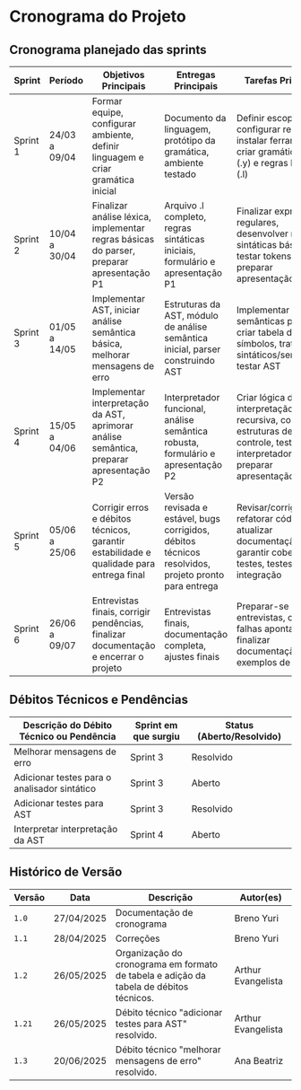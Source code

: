 # Cronograma do Projeto 

## Cronograma planejado das sprints

| Sprint  | Período           | Objetivos Principais                                                                                                         | Entregas Principais                                                                                      | Tarefas Principais                                                                                                                                                                                                                      |
|---------|-------------------|----------------------------------------------------------------------------------------------------------------------------|----------------------------------------------------------------------------------------------------------|----------------------------------------------------------------------------------------------------------------------------------------------------------------------------------------------------------------------------------------|
| Sprint 1| 24/03 a 09/04     | Formar equipe, configurar ambiente, definir linguagem e criar gramática inicial                                            | Documento da linguagem, protótipo da gramática, ambiente testado                                         | Definir escopo, configurar repositório, instalar ferramentas, criar gramática inicial (.y) e regras léxicas (.l)                                                                                                                      |
| Sprint 2| 10/04 a 30/04     | Finalizar análise léxica, implementar regras básicas do parser, preparar apresentação P1                                   | Arquivo .l completo, regras sintáticas iniciais, formulário e apresentação P1                            | Finalizar expressões regulares, desenvolver regras sintáticas básicas, testar tokens/parser, preparar apresentação                                                                                                                     |
| Sprint 3| 01/05 a 14/05     | Implementar AST, iniciar análise semântica básica, melhorar mensagens de erro                                              | Estruturas da AST, módulo de análise semântica inicial, parser construindo AST                           | Implementar ações semânticas para AST, criar tabela de símbolos, tratar erros sintáticos/semânticos, testar AST                                                                                                                        |
| Sprint 4| 15/05 a 04/06     | Implementar interpretação da AST, aprimorar análise semântica, preparar apresentação P2                                    | Interpretador funcional, análise semântica robusta, formulário e apresentação P2                         | Criar lógica de interpretação recursiva, consolidar estruturas de controle, testar interpretador, preparar apresentação                                                                                                                |
| Sprint 5| 05/06 a 25/06     | Corrigir erros e débitos técnicos, garantir estabilidade e qualidade para entrega final                                    | Versão revisada e estável, bugs corrigidos, débitos técnicos resolvidos, projeto pronto para entrega      | Revisar/corrigir bugs, refatorar código, atualizar documentação, garantir cobertura de testes, testes finais de integração                                                                                                             |
| Sprint 6| 26/06 a 09/07     | Entrevistas finais, corrigir pendências, finalizar documentação e encerrar o projeto                                       | Entrevistas finais, documentação completa, ajustes finais                                                | Preparar-se para entrevistas, corrigir falhas apontadas, finalizar documentação e exemplos de uso                                                                                                                                      |

## Débitos Técnicos e Pendências

| Descrição do Débito Técnico ou Pendência | Sprint em que surgiu | Status (Aberto/Resolvido) |
|------------------------------------------|----------------------|---------------------------|
| Melhorar mensagens de erro    | Sprint 3     | Resolvido                   |
| Adicionar testes para o analisador sintático| Sprint 3|Aberto                    |
| Adicionar testes para AST     | Sprint 3             | Resolvido                    |
| Interpretar interpretação da AST| Sprint 4             | Aberto                    |


## Histórico de Versão

| Versão | Data          | Descrição                          | Autor(es)     |
| ------ | ------------- | ---------------------------------- | ------------- |
| `1.0`  |  27/04/2025 |  Documentação de cronograma | Breno Yuri |
| `1.1`  |  28/04/2025 |  Correções | Breno Yuri |
| `1.2`  |  26/05/2025 |  Organização do cronograma em formato de tabela e adição da tabela de débitos técnicos. | Arthur Evangelista |
| `1.21`  |  26/05/2025 | Débito técnico "adicionar testes para AST" resolvido. | Arthur Evangelista |
| `1.3`  |  20/06/2025 | Débito técnico "melhorar mensagens de erro" resolvido. | Ana Beatriz |

